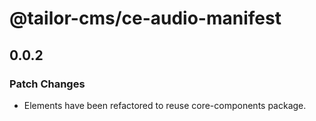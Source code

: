 # @tailor-cms/ce-audio-manifest

## 0.0.2

### Patch Changes

- Elements have been refactored to reuse core-components package.
